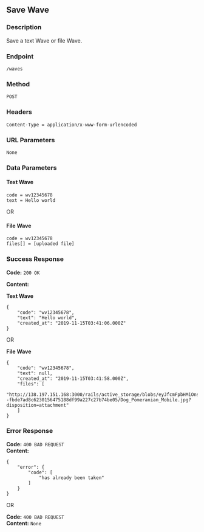 ## Save Wave

### Description
Save a text Wave or file Wave.

### Endpoint
`/waves`

### Method
`POST`

### Headers
`Content-Type = application/x-www-form-urlencoded`

### URL Parameters
`None`

### Data Parameters
#### Text Wave
`code = wv12345678`\
`text = Hello world`

OR

#### File Wave
`code = wv12345678`\
`files[] = [uploaded file]`

### Success Response
**Code:** `200 OK`

**Content:**

**Text Wave**
```
{
    "code": "wv12345678",
    "text": "Hello world",
    "created_at": "2019-11-15T03:41:06.000Z"
}
```

OR

**File Wave**
```
{
    "code": "wv12345678",
    "text": null,
    "created_at": "2019-11-15T03:41:58.000Z",
    "files": [
        "http://138.197.151.168:3000/rails/active_storage/blobs/eyJfcmFpbHMiOnsibWVzc2FnZSI6IkJBaHBBYnc9IiwiZXhwIjpudWxsLCJwdXIiOiJibG9iX2lkIn19--fbde7ad8c6230156475188df99a227c27b74be05/Dog_Pomeranian_Mobile.jpg?disposition=attachment"
    ]
}
```

### Error Response
**Code:** `400 BAD REQUEST`\
**Content:**
```
{
    "error": {
        "code": [
            "has already been taken"
        ]
    }
}
```

OR

**Code:** `400 BAD REQUEST`\
**Content:** `None`
